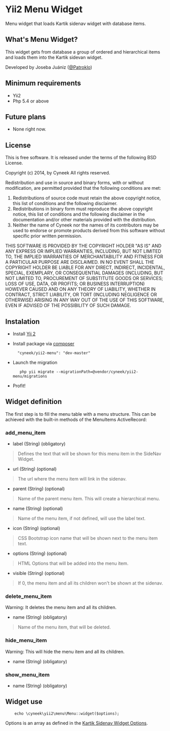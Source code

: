 # Yii2 Menu Widget
Menu widget that loads Kartik sidenav widget with database items.

## What's Menu Widget?

This widget gets from database a group of ordered and hierarchical items and loads them into the Kartik sidevan widget.

Developed by Joseba Juániz ([@Patroklo](http://twitter.com/Patroklo))

## Minimum requirements

* Yii2
* Php 5.4 or above

## Future plans

* None right now.


## License

This is free software. It is released under the terms of the following BSD License.

Copyright (c) 2014, by Cyneek
All rights reserved.

Redistribution and use in source and binary forms, with or without
modification, are permitted provided that the following conditions
are met:
1. Redistributions of source code must retain the above copyright
   notice, this list of conditions and the following disclaimer.
2. Redistributions in binary form must reproduce the above copyright
   notice, this list of conditions and the following disclaimer in the
   documentation and/or other materials provided with the distribution.
3. Neither the name of Cyneek nor the names of its contributors
   may be used to endorse or promote products derived from this software
   without specific prior written permission.

THIS SOFTWARE IS PROVIDED BY THE COPYRIGHT HOLDER "AS IS" AND ANY
EXPRESS OR IMPLIED WARRANTIES, INCLUDING, BUT NOT LIMITED TO, THE IMPLIED
WARRANTIES OF MERCHANTABILITY AND FITNESS FOR A PARTICULAR PURPOSE ARE
DISCLAIMED. IN NO EVENT SHALL THE COPYRIGHT HOLDER BE LIABLE FOR ANY
DIRECT, INDIRECT, INCIDENTAL, SPECIAL, EXEMPLARY, OR CONSEQUENTIAL DAMAGES
(INCLUDING, BUT NOT LIMITED TO, PROCUREMENT OF SUBSTITUTE GOODS OR SERVICES;
LOSS OF USE, DATA, OR PROFITS; OR BUSINESS INTERRUPTION) HOWEVER CAUSED AND
ON ANY THEORY OF LIABILITY, WHETHER IN CONTRACT, STRICT LIABILITY, OR TORT
(INCLUDING NEGLIGENCE OR OTHERWISE) ARISING IN ANY WAY OUT OF THE USE OF THIS
SOFTWARE, EVEN IF ADVISED OF THE POSSIBILITY OF SUCH DAMAGE.

## Instalation

* Install [Yii 2](http://www.yiiframework.com/download)
* Install package via [composer](http://getcomposer.org/download/) 
		
		"cyneek/yii2-menu": "dev-master"

* Launch the migration


         php yii migrate --migrationPath=@vendor/cyneek/yii2-menu/migrations


* Profit!


## Widget definition

The first step is to fill the menu table with a menu structure. This can be achieved with the built-in methods of the MenuItems ActiveRecord:

### add_menu_item

* label (String) (obligatory)
> Defines the text that will be shown for this menu item in the SideNav Widget.

* url (String) (optional)
> The url where the menu item will link in the sidenav.

* parent (String) (optional)
> Name of the parent menu item. This will create a hierarchical menu.

* name (String) (optional)
> Name of the menu item, if not defined, will use the label text.

* icon (String) (optional)
> CSS Bootstrap icon name that will be shown next to the menu item text.

* options (String) (optional)
> HTML Options that will be added into the menu item.

* visible (String) (optional)
> If 0, the menu item and all its children won't be shown at the sidenav.


### delete_menu_item

Warning: It deletes the menu item and all its children.

* name (String) (obligatory)
> Name of the menu item, that will be deleted.

### hide_menu_item

Warning: This will hide the menu item and all its children.

* name (String) (obligatory)

### show_menu_item

* name (String) (obligatory)


## Widget use

```
    echo \cyneek\yii2\menu\Menu::widget($options);
```

Options is an array as defined in the [Kartik Sidenav Widget Options](http://demos.krajee.com/widget-details/sidenav#sidenav-options).
